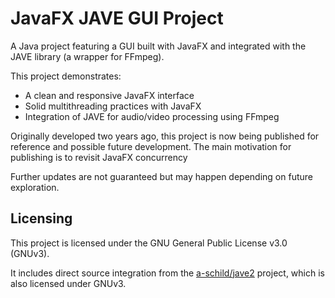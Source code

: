 # JavaFX JAVE GUI Project

A Java project featuring a GUI built with JavaFX and integrated with the JAVE library (a wrapper for FFmpeg).

This project demonstrates:

- A clean and responsive JavaFX interface
- Solid multithreading practices with JavaFX
- Integration of JAVE for audio/video processing using FFmpeg

Originally developed two years ago, this project is now being published for reference and possible future development. The main motivation for publishing is to revisit JavaFX concurrency

Further updates are not guaranteed but may happen depending on future exploration.

## Licensing

This project is licensed under the GNU General Public License v3.0 (GNUv3).

It includes direct source integration from the [a-schild/jave2](https://github.com/a-schild/jave2) project, which is also licensed under GNUv3.

